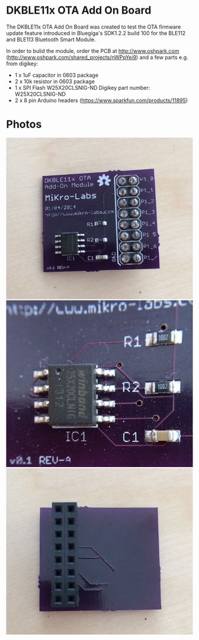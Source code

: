 DKBLE11x OTA Add On Board
===

The DKBLE11x OTA Add On Board was created to test the OTA firmware update feature introduced in Bluegiga's SDK1.2.2 build 100 for the BLE112 and BLE113 Bluetooth Smart Module.

In order to bulid the module, order the PCB at http://www.oshpark.com (http://www.oshpark.com/shared_projects/nWPpYei9) and a few parts e.g. from digikey:

 - 1 x 1uF capacitor in 0603 package
 - 2 x 10k resistor in 0603 package
 - 1 x SPI Flash W25X20CLSNIG-ND Digikey part number: W25X20CLSNIG-ND
 - 2 x 8 pin Arduino headers (https://www.sparkfun.com/products/11895)
 
Photos
===

![The DKBLE OTA AddOn board top view](photos/DKBLE-Top.png)
![The DKBLE OTA AddOn board macro view](photos/DKBLE-Macro.png)
![The DKBLE OTA AddOn board bottom view](photos/DKBLE-Bottom.png)
